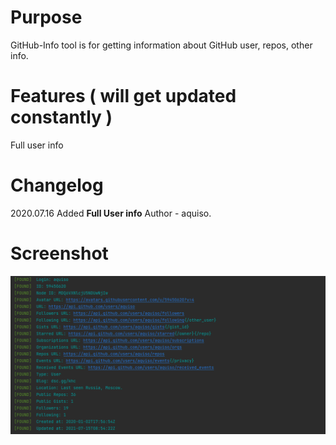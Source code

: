# Purpose

GitHub-Info tool is for getting information about GitHub user, repos, other info.

# Features ( will get updated constantly )
Full user info 
# Changelog
2020.07.16 Added **Full User info** Author - aquiso.
# Screenshot
![Image 1](Screenshot1.png)
